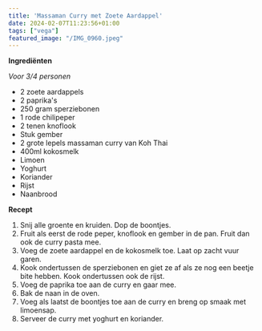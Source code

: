 ```yaml
---
title: 'Massaman Curry met Zoete Aardappel'
date: 2024-02-07T11:23:56+01:00
tags: ["vega"]
featured_image: "/IMG_0960.jpeg"
---
```


**Ingrediënten**

*Voor 3/4 personen*
- 2 zoete aardappels
- 2 paprika's
- 250 gram sperziebonen
- 1 rode chilipeper
- 2 tenen knoflook
- Stuk gember
- 2 grote lepels massaman curry van Koh Thai
- 400ml kokosmelk
- Limoen
- Yoghurt
- Koriander
- Rijst
- Naanbrood

**Recept**
1. Snij alle groente en kruiden. Dop de boontjes.
2. Fruit als eerst de rode peper, knoflook en gember in de pan. Fruit dan ook de curry pasta mee.
3. Voeg de zoete aardappel en de kokosmelk toe. Laat op zacht vuur garen.
4. Kook ondertussen de sperziebonen en giet ze af als ze nog een beetje bite hebben. Kook ondertussen ook de rijst.
5. Voeg de paprika toe aan de curry en gaar mee.
6. Bak de naan in de oven.
7. Voeg als laatst de boontjes toe aan de curry en breng op smaak met limoensap.
8. Serveer de curry met yoghurt en koriander.